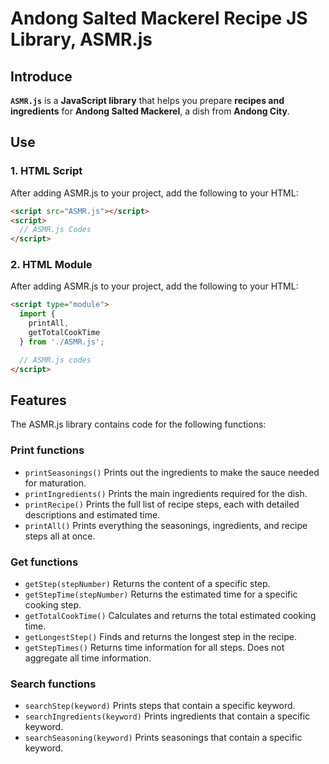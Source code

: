 # Andong Salted Mackerel Recipe JS Library, ASMR.js

## Introduce

**`ASMR.js`** is a **JavaScript library** that helps you prepare **recipes and ingredients** for **Andong Salted Mackerel**, a dish from **Andong City**.

## Use

### 1. HTML Script

After adding ASMR.js to your project, add the following to your HTML:
```html
<script src="ASMR.js"></script>
<script>
  // ASMR.js Codes
</script>
```

### 2. HTML Module

After adding ASMR.js to your project, add the following to your HTML:
```html
<script type="module">
  import {
    printAll,
    getTotalCookTime
  } from './ASMR.js';

  // ASMR.js codes
</script>
```

## Features

The ASMR.js library contains code for the following functions:

### Print functions

 * `printSeasonings()` Prints out the ingredients to make the sauce needed for maturation.
 * `printIngredients()` Prints the main ingredients required for the dish.
 * `printRecipe()` Prints the full list of recipe steps, each with detailed descriptions and estimated time.
 * `printAll()` Prints everything the seasonings, ingredients, and recipe steps all at once.

### Get functions

 * `getStep(stepNumber)` Returns the content of a specific step.
 * `getStepTime(stepNumber)` Returns the estimated time for a specific cooking step.
 * `getTotalCookTime()` Calculates and returns the total estimated cooking time.
 * `getLongestStep()` Finds and returns the longest step in the recipe.
 * `getStepTimes()` Returns time information for all steps. Does not aggregate all time information.

### Search functions
 * `searchStep(keyword)` Prints steps that contain a specific keyword.
 * `searchIngredients(keyword)` Prints ingredients that contain a specific keyword.
 * `searchSeasoning(keyword)` Prints seasonings that contain a specific keyword.
